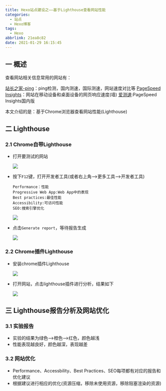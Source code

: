 ```yaml
---
title: Hexo站点建设之——基于Lighthouse查看网站性能
categories:
  - 站点
  - Hexo博客
tags:
  - Hexo
abbrlink: 21ea8c82
date: 2021-01-29 16:15:45
---
```

## 一 概述

查看网站相关信息常用的网站有：

[站长之家-ping][1]：ping检测，国内测速，国际测速，网站速度对比等
[PageSpeed Insights][12]：网站在移动设备和桌面设备的网页响应速度(墙)
[爱测速][13]:PageSpeed Insights国内版

本文介绍的是：基于Chrome浏览器查看网站性能(Lighthouse)

<!--more-->

## 二 Lighthouse

### 2.1 Chrome自带Lighthouse

* 打开要测试的网站

  ![][1]

* 按下`F12`键，打开开发者工具(或者右上角—>更多工具—>开发者工具)

  ```
  Performance：性能
  Progressive Web App:Web App中的表现
  Best practices:最佳性能
  Accessibility:可访问性能
  SEO:搜索引擎优化
  ```

  ![][2]

* 点击`Generate report`，等待报告生成

  ![][3]
  
### 2.2 Chrome插件Lighthouse

* 安装chrome插件Lighthouse

  ![][4]

* 打开网站，点击lighthouse插件进行分析，结果如下

  ![][5]

## 三 Lighthouse报告分析及网站优化

### 3.1 实验报告

* 实验的结果为绿色—>橙色—>红色，颜色越浅
* 性能表现越良好，颜色越深，表现越差

### 3.2 网站优化

* Performance、Accessbility、Best Practices、SEO每项都有对应的报告和优化建议
* 根据建议进行相应的优化(资源压缩，移除未使用资源，移除阻塞渲染的资源)



[1]:https://raw.githubusercontent.com/PGzxc/CDN/master/blog-hexo/website-lighthouse-test-site.png
[2]:https://raw.githubusercontent.com/PGzxc/CDN/master/blog-hexo/website-lighthouse-website-chrome-open.png
[3]:https://raw.githubusercontent.com/PGzxc/CDN/master/blog-hexo/website-lighthouse-website-result.gif
[4]:https://raw.githubusercontent.com/PGzxc/CDN/master/blog-hexo/website-lighthouse-chrome-plugin.png
[5]:https://raw.githubusercontent.com/PGzxc/CDN/master/blog-hexo/website-lighthouse-plugin-result.png

[11]:https://ping.chinaz.com
[12]:https://developers.google.com/speed/pagespeed/insights/
[13]:https://www.aicesu.cn
